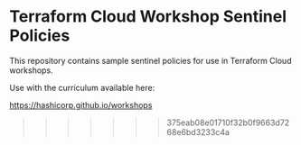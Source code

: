# Terraform Cloud Workshop Sentinel Policies
This repository contains sample sentinel policies for use in Terraform Cloud workshops.

Use with the curriculum available here:

https://hashicorp.github.io/workshops
>>>>>>> 375eab08e01710f32b0f9663d7268e6bd3233c4a

